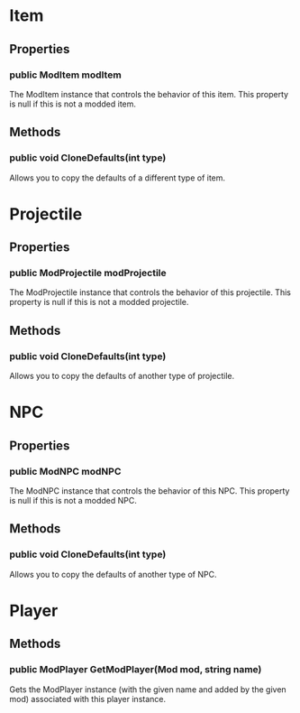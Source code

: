 # Item

## Properties

### public ModItem modItem

The ModItem instance that controls the behavior of this item. This property is null if this is not a modded item.

## Methods

### public void CloneDefaults(int type)

Allows you to copy the defaults of a different type of item.

# Projectile

## Properties

### public ModProjectile modProjectile

The ModProjectile instance that controls the behavior of this projectile. This property is null if this is not a modded projectile.

## Methods

### public void CloneDefaults(int type)

Allows you to copy the defaults of another type of projectile.

# NPC

## Properties

### public ModNPC modNPC

The ModNPC instance that controls the behavior of this NPC. This property is null if this is not a modded NPC.

## Methods

### public void CloneDefaults(int type)

Allows you to copy the defaults of another type of NPC.

# Player

## Methods

### public ModPlayer GetModPlayer(Mod mod, string name)

Gets the ModPlayer instance (with the given name and added by the given mod) associated with this player instance.
